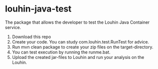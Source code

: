 # louhin-java-test
The package that allows the developer to test the Louhin Java Container service. 
1. Download this repo
2. Create your code. You can study com.louhin.test.RunTest for advice.
3. Run mvn clean package to create your zip files on the target-directory.
4. You can test execution by running the runme.bat.
5. Upload the created jar-files to Louhin and run your analysis on the Louhin. 
